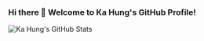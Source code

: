 ### Hi there 👋 Welcome to Ka Hung's GitHub Profile!

![Ka Hung's GitHub Stats](https://github-readme-stats.vercel.app/api?username=leekahung&show_icons=true)​
